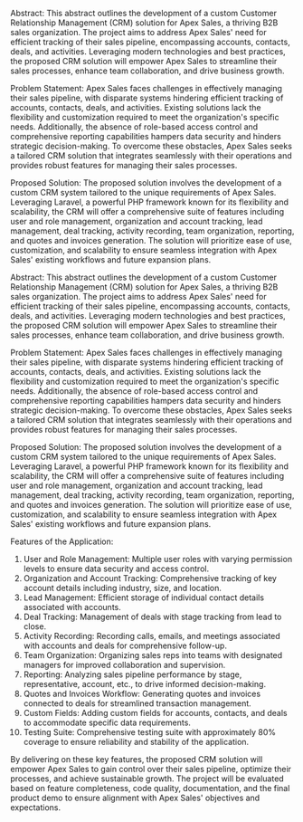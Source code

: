 Abstract:
This abstract outlines the development of a custom Customer Relationship Management (CRM) solution for Apex Sales, a thriving B2B sales organization. The project aims to address Apex Sales' need for efficient tracking of their sales pipeline, encompassing accounts, contacts, deals, and activities. Leveraging modern technologies and best practices, the proposed CRM solution will empower Apex Sales to streamline their sales processes, enhance team collaboration, and drive business growth.

Problem Statement:
Apex Sales faces challenges in effectively managing their sales pipeline, with disparate systems hindering efficient tracking of accounts, contacts, deals, and activities. Existing solutions lack the flexibility and customization required to meet the organization's specific needs. Additionally, the absence of role-based access control and comprehensive reporting capabilities hampers data security and hinders strategic decision-making. To overcome these obstacles, Apex Sales seeks a tailored CRM solution that integrates seamlessly with their operations and provides robust features for managing their sales processes.

Proposed Solution:
The proposed solution involves the development of a custom CRM system tailored to the unique requirements of Apex Sales. Leveraging Laravel, a powerful PHP framework known for its flexibility and scalability, the CRM will offer a comprehensive suite of features including user and role management, organization and account tracking, lead management, deal tracking, activity recording, team organization, reporting, and quotes and invoices generation. The solution will prioritize ease of use, customization, and scalability to ensure seamless integration with Apex Sales' existing workflows and future expansion plans.



Abstract:
This abstract outlines the development of a custom Customer Relationship Management (CRM) solution for Apex Sales, a thriving B2B sales organization. The project aims to address Apex Sales' need for efficient tracking of their sales pipeline, encompassing accounts, contacts, deals, and activities. Leveraging modern technologies and best practices, the proposed CRM solution will empower Apex Sales to streamline their sales processes, enhance team collaboration, and drive business growth.

Problem Statement:
Apex Sales faces challenges in effectively managing their sales pipeline, with disparate systems hindering efficient tracking of accounts, contacts, deals, and activities. Existing solutions lack the flexibility and customization required to meet the organization's specific needs. Additionally, the absence of role-based access control and comprehensive reporting capabilities hampers data security and hinders strategic decision-making. To overcome these obstacles, Apex Sales seeks a tailored CRM solution that integrates seamlessly with their operations and provides robust features for managing their sales processes.

Proposed Solution:
The proposed solution involves the development of a custom CRM system tailored to the unique requirements of Apex Sales. Leveraging Laravel, a powerful PHP framework known for its flexibility and scalability, the CRM will offer a comprehensive suite of features including user and role management, organization and account tracking, lead management, deal tracking, activity recording, team organization, reporting, and quotes and invoices generation. The solution will prioritize ease of use, customization, and scalability to ensure seamless integration with Apex Sales' existing workflows and future expansion plans.

Features of the Application:

1) User and Role Management: Multiple user roles with varying permission levels to ensure data security and access control.
2) Organization and Account Tracking: Comprehensive tracking of key account details including industry, size, and location.
3) Lead Management: Efficient storage of individual contact details associated with accounts.
4) Deal Tracking: Management of deals with stage tracking from lead to close.
5) Activity Recording: Recording calls, emails, and meetings associated with accounts and deals for comprehensive follow-up.
6) Team Organization: Organizing sales reps into teams with designated managers for improved collaboration and supervision.
7) Reporting: Analyzing sales pipeline performance by stage, representative, account, etc., to drive informed decision-making.
8) Quotes and Invoices Workflow: Generating quotes and invoices connected to deals for streamlined transaction management.
9) Custom Fields: Adding custom fields for accounts, contacts, and deals to accommodate specific data requirements.
10) Testing Suite: Comprehensive testing suite with approximately 80% coverage to ensure reliability and stability of the application.

By delivering on these key features, the proposed CRM solution will empower Apex Sales to gain control over their sales pipeline, optimize their processes, and achieve sustainable growth. The project will be evaluated based on feature completeness, code quality, documentation, and the final product demo to ensure alignment with Apex Sales' objectives and expectations.
